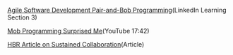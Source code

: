 <!--bl
(filemeta
    (title "Other Resources"))
/bl-->

[Agile Software Development Pair-and-Bob Programming](https://www.linkedin.com/learning/agile-software-development-pair-and-mob-programming/tools-for-mob-programming?u=70938826)(LinkedIn Learning Section 3)

[Mob Programming Surprised Me](https://www.youtube.com/watch?v=ikilHGYk5Fs)(YouTube 17:42)

[HBR Article on Sustained Collaboration](https://hbr.org/2019/11/cracking-the-code-of-sustained-collaboration)(Article)